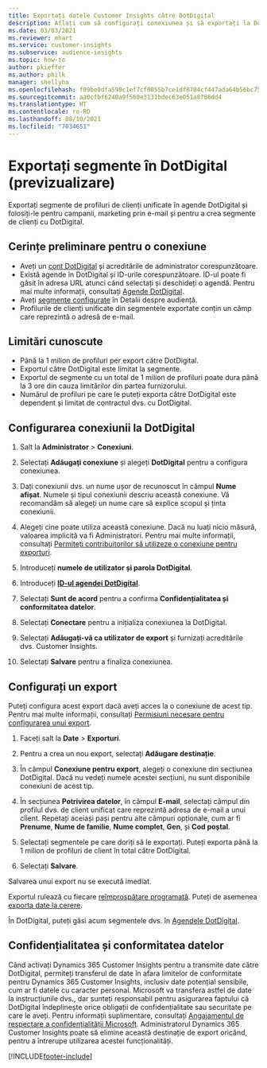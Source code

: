 ```yaml
---
title: Exportați datele Customer Insights către DotDigital
description: Aflați cum să configurați conexiunea și să exportați la DotDigital.
ms.date: 03/03/2021
ms.reviewer: mhart
ms.service: customer-insights
ms.subservice: audience-insights
ms.topic: how-to
author: pkieffer
ms.author: philk
manager: shellyha
ms.openlocfilehash: f09be0dfa599c1ef7cf0055b7ce1df8784cf447ada64b56bc7543c214f9a5b99
ms.sourcegitcommit: aa0cfbf6240a9f560e3131bdec63e051a8786dd4
ms.translationtype: HT
ms.contentlocale: ro-RO
ms.lasthandoff: 08/10/2021
ms.locfileid: "7034651"
---
```

# <a name="export-segments-to-dotdigital-preview"></a>Exportați segmente în DotDigital (previzualizare)

Exportați segmente de profiluri de clienți unificate în agende DotDigital și folosiți-le pentru campanii, marketing prin e-mail și pentru a crea segmente de clienți cu DotDigital. 

## <a name="prerequisites-for-a-connection"></a>Cerințe preliminare pentru o conexiune

-   Aveți un [cont DotDigital](https://dotdigital.com/) și acreditările de administrator corespunzătoare.
-   Există agende în DotDigital și ID-urile corespunzătoare. ID-ul poate fi găsit în adresa URL atunci când selectați și deschideți o agendă. Pentru mai multe informații, consultați [Agende DotDigital](https://support.dotdigital.com/hc/articles/212211968-Creating-an-address-book).
-   Aveți [segmente configurate](segments.md) în Detalii despre audiență.
-   Profilurile de clienți unificate din segmentele exportate conțin un câmp care reprezintă o adresă de e-mail.

## <a name="known-limitations"></a>Limitări cunoscute

- Până la 1 milion de profiluri per export către DotDigital.
- Exportul către DotDigital este limitat la segmente.
- Exportul de segmente cu un total de 1 milion de profiluri poate dura până la 3 ore din cauza limitărilor din partea furnizorului. 
- Numărul de profiluri pe care le puteți exporta către DotDigital este dependent și limitat de contractul dvs. cu DotDigital.

## <a name="set-up-connection-to-dotdigital"></a>Configurarea conexiunii la DotDigital

1. Salt la **Administrator** > **Conexiuni**.

1. Selectați **Adăugați conexiune** și alegeți **DotDigital** pentru a configura conexiunea.

1. Dați conexiunii dvs. un nume ușor de recunoscut în câmpul **Nume afișat**. Numele și tipul conexiunii descriu această conexiune. Vă recomandăm să alegeți un nume care să explice scopul și ținta conexiunii.

1. Alegeți cine poate utiliza această conexiune. Dacă nu luați nicio măsură, valoarea implicită va fi Administratori. Pentru mai multe informații, consultați [Permiteți contribuitorilor să utilizeze o conexiune pentru exporturi](connections.md#allow-contributors-to-use-a-connection-for-exports).

1. Introduceți **numele de utilizator și parola DotDigital**.

1. Introduceți **[ID-ul agendei DotDigital](https://support.dotdigital.com/hc/articles/212211968-Creating-an-address-book)**.

1. Selectați **Sunt de acord** pentru a confirma **Confidențialitatea și conformitatea datelor**.

1. Selectați **Conectare** pentru a inițializa conexiunea la DotDigital.

1. Selectați **Adăugați-vă ca utilizator de export** și furnizați acreditările dvs. Customer Insights.

1. Selectați **Salvare** pentru a finaliza conexiunea. 

## <a name="configure-an-export"></a>Configurați un export

Puteți configura acest export dacă aveți acces la o conexiune de acest tip. Pentru mai multe informații, consultați [Permisiuni necesare pentru configurarea unui export](export-destinations.md#set-up-a-new-export).

1. Faceți salt la **Date** > **Exporturi**.

1. Pentru a crea un nou export, selectați **Adăugare destinație**.

1. În câmpul **Conexiune pentru export**, alegeți o conexiune din secțiunea DotDigital. Dacă nu vedeți numele acestei secțiuni, nu sunt disponibile conexiuni de acest tip.


1. În secțiunea **Potrivirea datelor**, în câmpul **E-mail**, selectați câmpul din profilul dvs. de client unificat care reprezintă adresa de e-mail a unui client. Repetați aceiași pași pentru alte câmpuri opționale, cum ar fi **Prenume**, **Nume de familie**, **Nume complet**, **Gen**, și **Cod poștal**.

1. Selectați segmentele pe care doriți să le exportați. Puteți exporta până la 1 milion de profiluri de client în total către DotDigital.

1. Selectați **Salvare**.

Salvarea unui export nu se execută imediat.

Exportul rulează cu fiecare [reîmprospătare programată](system.md#schedule-tab). Puteți de asemenea [exporta date la cerere](export-destinations.md#run-exports-on-demand). 
 
În DotDigital, puteți găsi acum segmentele dvs. în [Agendele DotDigital](https://support.dotdigital.com/hc/articles/212211968-Creating-an-address-book).


## <a name="data-privacy-and-compliance"></a>Confidențialitatea și conformitatea datelor

Când activați Dynamics 365 Customer Insights pentru a transmite date către DotDigital, permiteți transferul de date în afara limitelor de conformitate pentru Dynamics 365 Customer Insights, inclusiv date potențial sensibile, cum ar fi datele cu caracter personal. Microsoft va transfera astfel de date la instrucțiunile dvs., dar sunteți responsabil pentru asigurarea faptului că DotDigital îndeplinește orice obligații de confidențialitate sau securitate pe care le aveți. Pentru informații suplimentare, consultați [Angajamentul de respectare a confidențialității Microsoft](https://go.microsoft.com/fwlink/?linkid=396732).
Administratorul Dynamics 365 Customer Insights poate să elimine această destinație de export oricând, pentru a întrerupe utilizarea acestei funcționalități.


[!INCLUDE[footer-include](../includes/footer-banner.md)]
